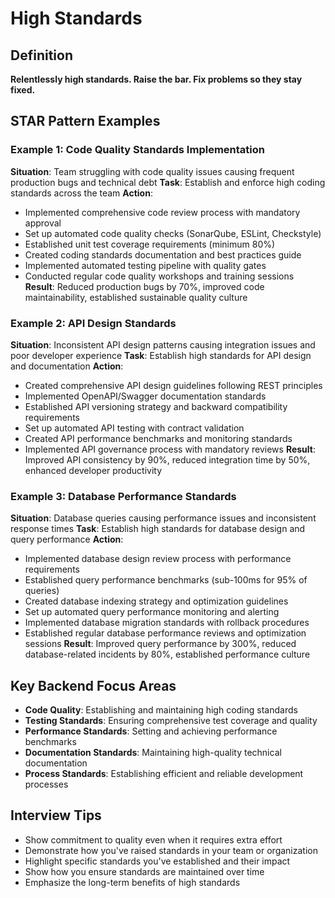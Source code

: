 # High Standards

## Definition
**Relentlessly high standards. Raise the bar. Fix problems so they stay fixed.**

## STAR Pattern Examples

### Example 1: Code Quality Standards Implementation
**Situation**: Team struggling with code quality issues causing frequent production bugs and technical debt
**Task**: Establish and enforce high coding standards across the team
**Action**:
- Implemented comprehensive code review process with mandatory approval
- Set up automated code quality checks (SonarQube, ESLint, Checkstyle)
- Established unit test coverage requirements (minimum 80%)
- Created coding standards documentation and best practices guide
- Implemented automated testing pipeline with quality gates
- Conducted regular code quality workshops and training sessions
**Result**: Reduced production bugs by 70%, improved code maintainability, established sustainable quality culture

### Example 2: API Design Standards
**Situation**: Inconsistent API design patterns causing integration issues and poor developer experience
**Task**: Establish high standards for API design and documentation
**Action**:
- Created comprehensive API design guidelines following REST principles
- Implemented OpenAPI/Swagger documentation standards
- Established API versioning strategy and backward compatibility requirements
- Set up automated API testing with contract validation
- Created API performance benchmarks and monitoring standards
- Implemented API governance process with mandatory reviews
**Result**: Improved API consistency by 90%, reduced integration time by 50%, enhanced developer productivity

### Example 3: Database Performance Standards
**Situation**: Database queries causing performance issues and inconsistent response times
**Task**: Establish high standards for database design and query performance
**Action**:
- Implemented database design review process with performance requirements
- Established query performance benchmarks (sub-100ms for 95% of queries)
- Created database indexing strategy and optimization guidelines
- Set up automated query performance monitoring and alerting
- Implemented database migration standards with rollback procedures
- Established regular database performance reviews and optimization sessions
**Result**: Improved query performance by 300%, reduced database-related incidents by 80%, established performance culture

## Key Backend Focus Areas
- **Code Quality**: Establishing and maintaining high coding standards
- **Testing Standards**: Ensuring comprehensive test coverage and quality
- **Performance Standards**: Setting and achieving performance benchmarks
- **Documentation Standards**: Maintaining high-quality technical documentation
- **Process Standards**: Establishing efficient and reliable development processes

## Interview Tips
- Show commitment to quality even when it requires extra effort
- Demonstrate how you've raised standards in your team or organization
- Highlight specific standards you've established and their impact
- Show how you ensure standards are maintained over time
- Emphasize the long-term benefits of high standards 